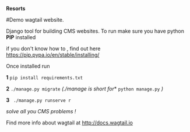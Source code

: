 **Resorts**

#Demo wagtail website.

Django tool for building CMS websites.
To run make sure you have python **PIP** installed

if you don't know how to , find out here https://pip.pypa.io/en/stable/installing/

Once installed run

**1** ` pip install requirements.txt `

**2** ` ./manage.py migrate ` *(./manage is short for** `python manage.py` *)*

**3** ` ./manage.py runserve r`

*solve all you CMS problems !*

Find more info about wagtail at
http://docs.wagtail.io
